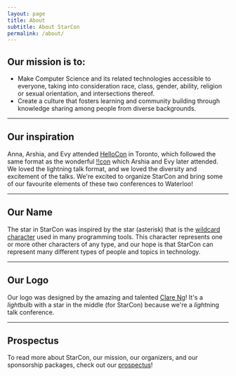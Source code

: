 ```yaml
---
layout: page
title: About
subtitle: About StarCon
permalink: /about/
---
```


<div class="pretty-links">

<!-- <div class="lead lead-about">Some intro text that is eye catching and should put you reader at ease and confident in your skills.
</div>-->

## Our mission is to:

- Make Computer Science and its related technologies accessible to everyone, taking into consideration race, class, gender, ability, religion or sexual orientation, and intersections thereof.
- Create a culture that fosters learning and community building through knowledge sharing among people from diverse backgrounds.

---

## Our inspiration

Anna, Arshia, and Evy attended [HelloCon](http://hellocon.net) in Toronto, which followed the same format as the wonderful [!!con](http://bangbangcon.com) which Arshia and Evy later attended. We loved the lightning talk format, and we loved the diversity and excitement of the talks. We're excited to organize StarCon and bring some of our favourite elements of these two conferences to Waterloo!

---

## Our Name

The star in StarCon was inspired by the star (asterisk) that is the [wildcard character](http://whatis.techtarget.com/definition/wildcard-character) used in many programming tools. This character represents one or more other characters of any type, and our hope is that StarCon can represent many different types of people and topics in technology.

---

## Our Logo

Our logo was designed by the amazing and talented [Clare Ng](http://claricen.github.io)! It's a *light*bulb with a star in the middle (for StarCon) because we're a *light*ning talk conference.

---

## Prospectus

To read more about StarCon, our mission, our organizers, and our sponsorship packages, check out our [prospectus](https://drive.google.com/file/d/0B3v6vCNeUsMhOHRLcnN0a2VIZThVaVhMQ1NOeEw2OXp6b3hn/view)!


</div>
